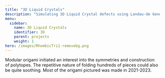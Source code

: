 ```yaml
---
title: "3D Liquid Crystals"
description: "Simulating 3D Liquid Crystal defects using Landau-de Gennes theory"
menu:
  sidebar:
    name: 3D Liquid Crystals
    identifier: 3D
    parent: projects
    weight: 1
hero: /images/RhombicTri1-removebg.png
---
```


Modular origami initiated an interest into the symmetries and construction of polytopes. The repetitive nature of folding hundreds of pieces could also be quite soothing. Most of the origami pictured was made in 2021-2023. 
